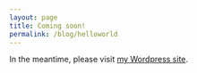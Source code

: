 ```yaml
---
layout: page
title: Coming soon!
permalink: /blog/helloworld
---
```

In the meantime, please visit [my Wordpress site](https://aszingarellisweet.info/blog/).
